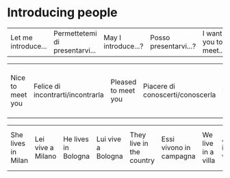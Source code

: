 # Introducing people 

<table>
<tr>
<td width="50%">Let me introduce...</td>
<td>Permettetemi di presentarvi...</td>
<td width="50%">May I introduce...?</td>
<td>Posso presentarvi...?</td>
<td width="50%">I want you to meet...</td>
<td>Voglio presentarti...</td>
<td width="50%">I'd like you to meet...</td>
<td>Vorrei presentarti...</td>
<td width="50%">This is...</td>
<td>Questo è...</td>
</tr>
</table>

<table>
<tr>
<td width="50%">Nice to meet you</td>
<td>Felice di incontrarti/incontrarla</td>
<td width="50%">Pleased to meet you</td>
<td>Piacere di conoscerti/conoscerla</td>
<td width="50%">Pleased to meet you</td>
<td>Piacere</td>
<td width="50%">Nice to meet you at last</td>
<td>Felice di incontrarti/incontrarla finalmente</td>
<td width="50%">I've heard so much about you</td>
<td>Ho sentito tanto parlare di te</td>
</tr>
</table>

<table>
<tr>
<td width="50%">She lives in Milan</td>
<td>Lei vive a Milano</td>
<td width="50%">He lives in Bologna</td>
<td>Lui vive a Bologna</td>
<td width="50%">They live in the country</td>
<td>Essi vivono in campagna</td>
<td width="50%">We live in a villa</td>
<td>Abitiamo in una villa</td>
<td width="50%">He lives in a penthouse</td>
<td>Lui abita in un attico</td>
<td width="50%">I live with my brother</td>
<td>Io abito con mio fratello</td>
</tr>
</table>